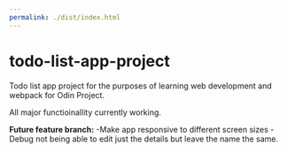 ```yaml
---
permalink: ./dist/index.html
---
```


# todo-list-app-project
Todo list app project for the purposes of learning web development and webpack for Odin Project.

All major functioinallity currently working. 

**Future feature branch:**
-Make app responsive to different screen sizes
-Debug not being able to edit just the details but leave the name the same.

